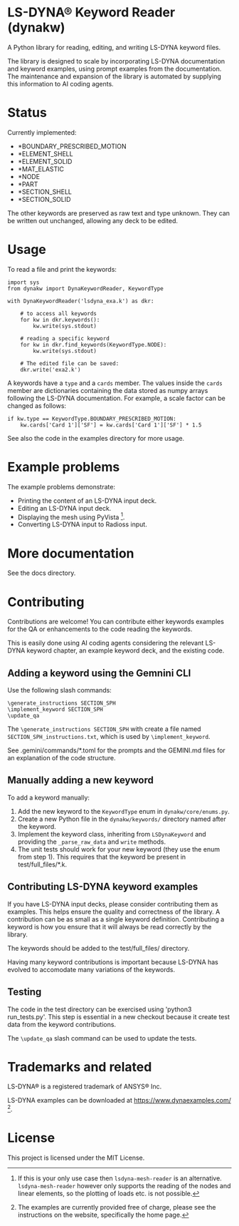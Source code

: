 # LS-DYNA® Keyword Reader (dynakw)

A Python library for reading, editing, and writing LS-DYNA keyword files.

The library is designed to scale by incorporating LS-DYNA documentation and keyword examples, using prompt examples from the documentation.
The maintenance and expansion of the library is automated by supplying this information to AI coding agents.



# Status

Currently implemented:

 - \*BOUNDARY\_PRESCRIBED\_MOTION  
 - \*ELEMENT\_SHELL  
 - \*ELEMENT\_SOLID 
 - \*MAT\_ELASTIC 
 - \*NODE
 - \*PART 
 - \*SECTION\_SHELL
 - \*SECTION\_SOLID

The other keywords are preserved as raw text and type unknown. They can be written out unchanged, allowing
any deck to be edited.



# Usage
To read a file and print the keywords:

```
import sys
from dynakw import DynaKeywordReader, KeywordType

with DynaKeywordReader('lsdyna_exa.k') as dkr:

    # to access all keywords
    for kw in dkr.keywords():
        kw.write(sys.stdout)

    # reading a specific keyword
    for kw in dkr.find_keywords(KeywordType.NODE):
        kw.write(sys.stdout)

    # The edited file can be saved: 
    dkr.write('exa2.k')
```

A keywords have a `type` and a `cards` member. 
The values inside the `cards` member are
dictionaries containing the data stored as numpy arrays
following the LS-DYNA documentation.
For example, a scale factor can be changed as follows:

```
if kw.type == KeywordType.BOUNDARY_PRESCRIBED_MOTION:
    kw.cards['Card 1']['SF'] = kw.cards['Card 1']['SF'] * 1.5
```

See also the code in the examples directory for more usage.


# Example problems
The example problems demonstrate:

 - Printing the content of an LS-DYNA input deck.
 - Editing an LS-DYNA input deck.
 - Displaying the mesh using PyVista [^1].
 - Converting LS-DYNA input to Radioss input.



# More documentation
See the docs directory.




# Contributing
Contributions are welcome! You can contribute either keywords examples for the QA or enhancements to the code reading the keywords.

This is easily done using AI coding agents considering the relevant LS-DYNA keyword chapter,
an example keyword deck, and the existing code.


## Adding a keyword using the Gemnini CLI
Use the following slash commands:

```
\generate_instructions SECTION_SPH
\implement_keyword SECTION_SPH
\update_qa
```

The `\generate_instructions SECTION_SPH` with create a file named `SECTION_SPH_instructions.txt`,
which is used by `\implement_keyword`.

See .gemini/commands/\*.toml for the prompts and the GEMINI.md files for an explanation of the code structure.


## Manually adding a new keyword
To add a keyword manually:

1. Add the new keyword to the `KeywordType` enum in `dynakw/core/enums.py`.
2. Create a new Python file in the `dynakw/keywords/` directory named after the keyword.
3. Implement the keyword class, inheriting from `LSDynaKeyword` and providing the `_parse_raw_data` and `write` methods.
4. The unit tests should work for your new keyword (they use the enum from step 1). This requires that the keyword be present in test/full\_files/\*.k.



## Contributing LS-DYNA keyword examples
If you have LS-DYNA input decks, please consider contributing them as examples. This helps ensure the quality and
correctness of the library. A contribution can be as small as a single keyword definition.
Contributing a keyword is how you ensure that it will always be read correctly by the library.

The keywords should be added to the test/full\_files/ directory.

Having many keyword contributions is important because LS-DYNA has evolved to accomodate
many variations of the keywords.



## Testing
The code in the test directory can be exercised using 'python3 run_tests.py'.
This step is essential in a new checkout because it create test data from the keyword contributions.

The `\update_qa` slash command can be used to update the tests.


# Trademarks and related
LS-DYNA® is a registered trademark of ANSYS® Inc.

LS-DYNA examples can be downloaded at https://www.dynaexamples.com/ [^2].


# License
This project is licensed under the MIT License.


[^1]: If this is your only use case then `lsdyna-mesh-reader` is an alternative. `lsdyna-mesh-reader` however only supports the reading of the nodes and linear elements, so the plotting of loads etc. is not possible.

[^2]: The examples are currently provided free of charge, please see the instructions on the website, specifically the home page.


